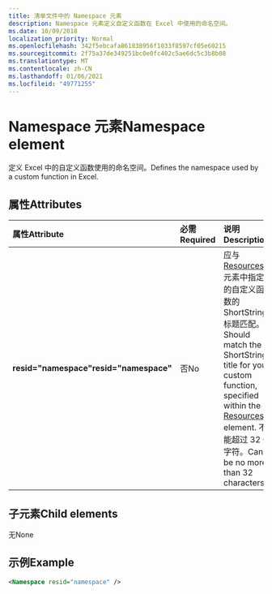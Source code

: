 ```yaml
---
title: 清单文件中的 Namespace 元素
description: Namespace 元素定义自定义函数在 Excel 中使用的命名空间。
ms.date: 10/09/2018
localization_priority: Normal
ms.openlocfilehash: 342f5ebcafa861838956f1033f8597cf05e60215
ms.sourcegitcommit: 2f75a37de349251bc0e0fc402c5ae6dc5c3b8b08
ms.translationtype: MT
ms.contentlocale: zh-CN
ms.lasthandoff: 01/06/2021
ms.locfileid: "49771255"
---
```

# <a name="namespace-element"></a><span data-ttu-id="a738b-103">Namespace 元素</span><span class="sxs-lookup"><span data-stu-id="a738b-103">Namespace element</span></span>

<span data-ttu-id="a738b-104">定义 Excel 中的自定义函数使用的命名空间。</span><span class="sxs-lookup"><span data-stu-id="a738b-104">Defines the namespace used by a custom function in Excel.</span></span>

## <a name="attributes"></a><span data-ttu-id="a738b-105">属性</span><span class="sxs-lookup"><span data-stu-id="a738b-105">Attributes</span></span>

|  <span data-ttu-id="a738b-106">属性</span><span class="sxs-lookup"><span data-stu-id="a738b-106">Attribute</span></span>  |  <span data-ttu-id="a738b-107">必需</span><span class="sxs-lookup"><span data-stu-id="a738b-107">Required</span></span>  |  <span data-ttu-id="a738b-108">说明</span><span class="sxs-lookup"><span data-stu-id="a738b-108">Description</span></span>  |
|:-----|:-----|:-----|
|  <span data-ttu-id="a738b-109">**resid="namespace"**</span><span class="sxs-lookup"><span data-stu-id="a738b-109">**resid="namespace"**</span></span>  |  <span data-ttu-id="a738b-110">否</span><span class="sxs-lookup"><span data-stu-id="a738b-110">No</span></span>  | <span data-ttu-id="a738b-111">应与 [Resources](resources.md) 元素中指定的自定义函数的 ShortStrings 标题匹配。</span><span class="sxs-lookup"><span data-stu-id="a738b-111">Should match the ShortStrings title for your custom function, specified within the [Resources](resources.md) element.</span></span> <span data-ttu-id="a738b-112">不能超过 32 个字符。</span><span class="sxs-lookup"><span data-stu-id="a738b-112">Can be no more than 32 characters.</span></span> |

## <a name="child-elements"></a><span data-ttu-id="a738b-113">子元素</span><span class="sxs-lookup"><span data-stu-id="a738b-113">Child elements</span></span>

<span data-ttu-id="a738b-114">无</span><span class="sxs-lookup"><span data-stu-id="a738b-114">None</span></span>

## <a name="example"></a><span data-ttu-id="a738b-115">示例</span><span class="sxs-lookup"><span data-stu-id="a738b-115">Example</span></span>

```xml
<Namespace resid="namespace" />
```
